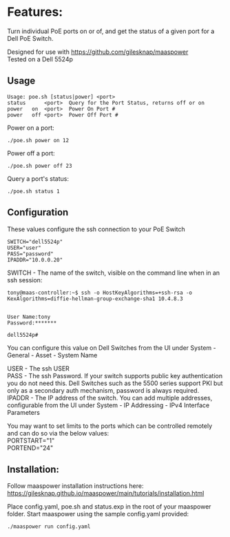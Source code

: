 # Features:
Turn individual PoE ports on or of, and get the status of a given port for a Dell PoE Switch.

Designed for use with https://github.com/gilesknap/maaspower  
Tested on a Dell 5524p

## Usage

	Usage: poe.sh [status|power] <port>
	status		<port>	Query for the Port Status, returns off or on
	power	on	<port>	Power On Port #
	power	off	<port>	Power Off Port #

Power on a port:
```
./poe.sh power on 12
```
Power off a port:
```
./poe.sh power off 23
```
Query a port's status: 
```
./poe.sh status 1
```

## Configuration

These values configure the ssh connection to your PoE Switch
```
SWITCH="dell5524p"
USER="user"
PASS="password"
IPADDR="10.0.0.20"
```

SWITCH - The name of the switch, visible on the command line when in an ssh session:
```
tony@maas-controller:~$ ssh -o HostKeyAlgorithms=+ssh-rsa -o KexAlgorithms=diffie-hellman-group-exchange-sha1 10.4.8.3
 

User Name:tony
Password:*******

dell5524p#
```
You can configure this value on Dell Switches from the UI under System - General - Asset - System Name

USER - The ssh USER  
PASS - The ssh Password. If your switch supports public key authentication you do not need this. Dell Switches such as the 5500 series support PKI but only as a secondary auth mechanism, password is always required.  
IPADDR - The IP address of the switch. You can add multiple addresses, configurable from the UI under System - IP Addressing - IPv4 Interface Parameters  

You may want to set limits to the ports which can be controlled remotely and can do so via the below values:  
PORTSTART="1"  
PORTEND="24"  


## Installation:

Follow maaspower installation instructions here: https://gilesknap.github.io/maaspower/main/tutorials/installation.html

Place config.yaml, poe.sh and status.exp in the root of your maaspower folder. 
Start maaspower using the sample config.yaml provided:

```./maaspower run config.yaml```
